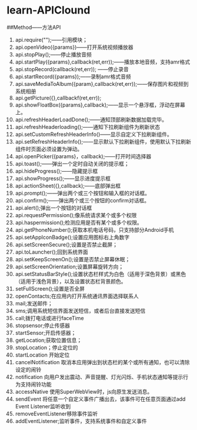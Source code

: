 # learn-APIClound
##Method——方法API
1. api.require("");——引用模块；
2. api.openVideo({params})——打开系统视频播放器
3. api.stopPlay();——停止播放音频 
3. api.startPlay({params},callback(ret,err));——播放本地音频，支持amr格式
3. api.stopRecord(callback(ret,err)); ——停止录音
3. api.startRecord({params});——录制amr格式音频
3. api.saveMediaToAlbum({param},callback(ret,err));——保存图片和视频到系统相册
3. api.getPicture({},callbackf(ret,err));
3. api.showFloatBox({params},callback);——显示一个悬浮框，浮动在屏幕上。
3. api.refreshHeaderLoadDone();——通知顶部刷新数据加载完毕。
3. api.refreshHeaderloading();——通知下拉刷新组件为刷新状态
3. api.setCustomRefreshHeaderInfo()——显示自定义下拉刷新组件。
3. api.setRefreshHeaderInfo();——显示默认下拉刷新组件，使用默认下拉刷新组件时页面必须设置为弹动。
3. api.openPicker({params}，callback);——打开时间选择器
3. api.toast();——弹出一个定时自动关闭的提示框；
3. api.hideProgress();——隐藏提示框
3. api.showProgress();——显示进度提示框
3. api.actionSheet({},callback);——底部弹出框
3. api.prompt();——弹出两个或三个按钮和输入框的对话框。
3. api.confirm();——弹出两个或三个按钮的confirm对话框。
3. api.alert();弹出一个按钮的对话框
3. api.requestPermission();像系统请求某个或多个权限
3. api.haspermission();检测应用是否有某个或多个权限。
3. api.getPhoneNumber();获取本机电话号码，只支持部分Android手机
4. api.setAppIconBadge();设置应用图标右上角数字
5. api.setScreenSecure();设置是否禁止截屏；
6. api.toLauncher();回到系统界面
3. api.setKeepScreenOn();设置是否禁止屏幕休眠；
3. api.setScreenOrientation;设置屏幕旋转方向；
3. api.setStatusBarStyle();设置状态栏样式为白色（适用于深色背景）或黑色（适用于浅色背景），以及设置状态栏背景颜色。
4. setFullScreen();设置是否全屏
5. openContacts;在应用内打开系统通讯界面选择联系人
4. mail;发送邮件；
5. sms;调用系统短信界面发送短信，或者后台直接发送短信
3. call;拨打电话或进行faceTime
3. stopsensor;停止传感器
3. startSensor;开启传感器；
3. getLocation;获取位置信息；
3. stopLocation；停止定位的
3. startLocation 开始定位
3. cancelNotification 取消本应用弹出到状态栏的某个或所有通知，也可以清除设定的闹铃
3. notification 向用户发出震动、声音提醒、灯光闪烁、手机状态通知等提示行为支持闹铃功能
3. accessNative 使用SuperWebView时，js向原生发送消息。
3. sendEvent 将任意一个自定义事件广播出去，该事件可在任意页面通过add Event Listener监听收到
4. removeEventListener移除事件监听
5. addEventListener;监听事件，支持系统事件和自定义事件













